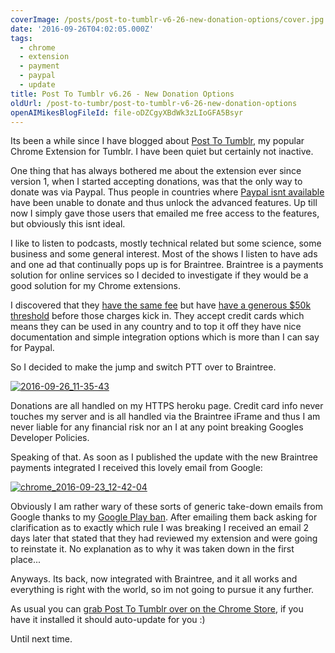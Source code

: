 ```yaml
---
coverImage: /posts/post-to-tumblr-v6-26-new-donation-options/cover.jpg
date: '2016-09-26T04:02:05.000Z'
tags:
  - chrome
  - extension
  - payment
  - paypal
  - update
title: Post To Tumblr v6.26 - New Donation Options
oldUrl: /post-to-tumbr/post-to-tumblr-v6-26-new-donation-options
openAIMikesBlogFileId: file-oDZCgyXBdWk3zLIoGFA5Bsyr
---
```


Its been a while since I have blogged about [Post To Tumblr](https://chrome.google.com/webstore/detail/post-to-tumblr/dbpicbbcpanckagpdjflgojlknomoiah), my popular Chrome Extension for Tumblr. I have been quiet but certainly not inactive.

<!-- more -->

One thing that has always bothered me about the extension ever since version 1, when I started accepting donations, was that the only way to donate was via Paypal. Thus people in countries where [Paypal isnt available](https://smallbusiness.chron.com/country-doesnt-work-paypal-66099.html) have been unable to donate and thus unlock the advanced features. Up till now I simply gave those users that emailed me free access to the features, but obviously this isnt ideal.

I like to listen to podcasts, mostly technical related but some science, some business and some general interest. Most of the shows I listen to have ads and one ad that continually pops up is for Braintree. Braintree is a payments solution for online services so I decided to investigate if they would be a good solution for my Chrome extensions.

I discovered that they [have the same fee](https://www.braintreepayments.com/braintree-pricing) but have [have a generous \$50k threshold](https://www.braintreepayments.com/braintree-pricing) before those charges kick in. They accept credit cards which means they can be used in any country and to top it off they have nice documentation and simple integration options which is more than I can say for Paypal.

So I decided to make the jump and switch PTT over to Braintree.

[![2016-09-26_11-35-43](https://www.mikecann.co.uk/wp-content/uploads/2016/09/2016-09-26_11-35-43.gif)](https://www.mikecann.co.uk/wp-content/uploads/2016/09/2016-09-26_11-35-43.gif)

Donations are all handled on my HTTPS heroku page. Credit card info never touches my server and is all handled via the Braintree iFrame and thus I am never liable for any financial risk nor an I at any point breaking Googles Developer Policies.

Speaking of that. As soon as I published the update with the new Braintree payments integrated I received this lovely email from Google:

[![chrome_2016-09-23_12-42-04](https://www.mikecann.co.uk/wp-content/uploads/2016/09/chrome_2016-09-23_12-42-04.png)](https://www.mikecann.co.uk/wp-content/uploads/2016/09/chrome_2016-09-23_12-42-04.png)

Obviously I am rather wary of these sorts of generic take-down emails from Google thanks to my [Google Play ban](https://www.mikecann.co.uk/misc/why-i-probably-wont-be-making-another-mobile-game-ever-again/). After emailing them back asking for clarification as to exactly which rule I was breaking I received an email 2 days later that stated that they had reviewed my extension and were going to reinstate it. No explanation as to why it was taken down in the first place...

Anyways. Its back, now integrated with Braintree, and it all works and everything is right with the world, so im not going to pursue it any further.

As usual you can [grab Post To Tumblr over on the Chrome Store](https://chrome.google.com/webstore/detail/post-to-tumblr/dbpicbbcpanckagpdjflgojlknomoiah), if you have it installed it should auto-update for you :)

Until next time.
